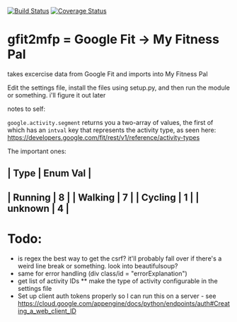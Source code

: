 [![Build Status](https://travis-ci.org/leohemsted/gfit2mfp.svg?branch=master)](https://travis-ci.org/leohemsted/gfit2mfp)
[![Coverage Status](https://coveralls.io/repos/leohemsted/gfit2mfp/badge.svg?branch=master&service=github)](https://coveralls.io/github/leohemsted/gfit2mfp?branch=master)

gfit2mfp = Google Fit -> My Fitness Pal
=======================================

takes excercise data from Google Fit and imports into My Fitness Pal

Edit the settings file, install the files using setup.py, and then run the module or something. i'll figure it out later

notes to self:

`google.activity.segment` returns you a two-array of values, the first of which has an `intval` key that represents the activity type, as seen here: https://developers.google.com/fit/rest/v1/reference/activity-types

The important ones:

| Type | Enum Val |
---------------
| Running | 8 |
| Walking | 7 |
| Cycling | 1 |
| unknown | 4 |
---------------

Todo:
=====

* is regex the best way to get the csrf? it'll probably fall over if there's a weird line break or something. look into beautifulsoup?
* same for error handling (div class/id = "errorExplanation")
* get list of activity IDs
** make the type of activity configurable in the settings file
* Set up client auth tokens properly so I can run this on a server - see https://cloud.google.com/appengine/docs/python/endpoints/auth#Creating_a_web_client_ID
